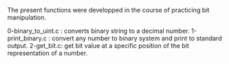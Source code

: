 The present functions were developped in the course of practicing bit manipulation.

0-binary_to_uint.c : converts binary string to a decimal number.
1-print_binary.c : convert any number to binary system and print to standard output.
2-get_bit.c: get bit value at a specific position of the bit representation of a number.

